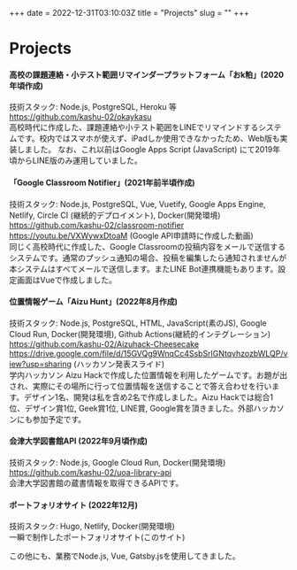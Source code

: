 +++ 
date = 2022-12-31T03:10:03Z
title = "Projects"
slug = "" 
+++
# Projects

#### 高校の課題連絡・小テスト範囲リマインダープラットフォーム「おk粕」(2020年頃作成)
技術スタック: Node.js, PostgreSQL, Heroku 等  
https://github.com/kashu-02/okaykasu  
高校時代に作成した、課題連絡や小テスト範囲をLINEでリマインドするシステムです。校内ではスマホが使えず、iPadしか使用できなかったため、Web版も実装しました。
なお、これ以前はGoogle Apps Script (JavaScript) にて2019年頃からLINE版のみ運用していました。

#### 「Google Classroom Notifier」(2021年前半頃作成)
技術スタック: Node.js, PostgreSQL, Vue, Vuetify,  Google Apps Engine, Netlify, Circle CI (継続的デプロイメント), Docker(開発環境)  
https://github.com/kashu-02/classroom-notifier  
https://youtu.be/VXWywxDtoaM (Google API申請時に作成した動画)  
同じく高校時代に作成した、Google Classroomの投稿内容をメールで送信するシステムです。通常のプッシュ通知の場合、投稿を編集したら通知されませんが本システムはすべてメールで送信します。またLINE Bot連携機能もあります。設定画面はVueで作成しました。

#### 位置情報ゲーム「Aizu Hunt」(2022年8月作成)
技術スタック: Node.js, PostgreSQL, HTML, JavaScript(素のJS), Google Cloud Run, Docker(開発環境), Github Actions(継続的インテグレーション)  
https://github.com/kashu-02/Aizuhack-Cheesecake  
https://drive.google.com/file/d/15GVQg9WnqCc4SsbSrlGNtqvhzozbWLQP/view?usp=sharing (ハッカソン発表スライド)  
学内ハッカソン Aizu Hackで作成した位置情報を利用したゲームです。お題が出され、実際にその場所に行って位置情報を送信することで答え合わせを行います。デザイン1名、開発は私を含め2名で作成しました。Aizu Hackでは総合1位、デザイン賞1位, Geek賞1位, LINE賞, Google賞を頂きました。外部ハッカソンにも参加予定です。

#### 会津大学図書館API (2022年9月頃作成)
技術スタック: Node.js, Google Cloud Run, Docker(開発環境)  
https://github.com/kashu-02/uoa-library-api  
会津大学図書館の蔵書情報を取得できるAPIです。

#### ポートフォリオサイト (2022年12月)
技術スタック: Hugo, Netlify, Docker(開発環境)  
一瞬で制作したポートフォリオサイト(このサイト)

この他にも、業務でNode.js, Vue, Gatsby.jsを使用してきました。